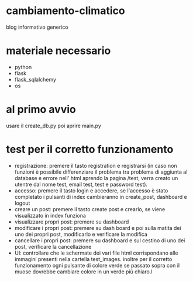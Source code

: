 # cambiamento-climatico
blog informativo generico

# materiale necessario
- python
- flask
- flask_sqlalchemy
- os
# al primo avvio
usare il create_db.py
poi aprire main.py

# test per il corretto funzionamento

- registrazione: premere il tasto registration e registrarsi (in caso non funzioni è possibile differenziare il problema tra problema di aggiunta al database e errore nell' html aprendo la pagina /test, verra creato un utentre dal nome test, email test, test e password test).
- accesso: premere il tasto login e accedere, se l'accesso è stato completato i pulsanti di index cambieranno in create_post, dashboard e logout
- creare un post: premere il tasto create post e crearlo, se viene visualizzato in index funziona
- visualizzare propri post: premere su dashboard
- modificare i propri post: premere su dash board e poi sulla matita dei uno dei propri post, modificarlo e verificare la modifica
- cancellare i propri post: premere su dashboard e sul cestino di uno dei post, verificare la cancellazione
- UI: controllare che le schermate dei vari file html corrispondano alle immagini presenti nella cartella test_images. inoltre per il corretto funzionamento ogni pulsante di colore verde se passato sopra con il muose dovrebbe cambiare colore in un verde più chiaro.l
